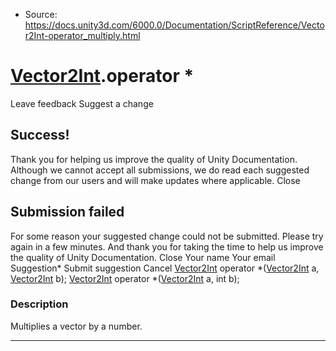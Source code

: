 * Source: https://docs.unity3d.com/6000.0/Documentation/ScriptReference/Vector2Int-operator_multiply.html

#  [Vector2Int](https://docs.unity3d.com/6000.0/Documentation/ScriptReference/Vector2Int.html).operator *
Leave feedback
Suggest a change
## Success!
Thank you for helping us improve the quality of Unity Documentation. Although we cannot accept all submissions, we do read each suggested change from our users and will make updates where applicable.
Close
## Submission failed
For some reason your suggested change could not be submitted. Please <a>try again</a> in a few minutes. And thank you for taking the time to help us improve the quality of Unity Documentation.
Close
Your name Your email Suggestion* Submit suggestion
Cancel
[Vector2Int](https://docs.unity3d.com/6000.0/Documentation/ScriptReference/Vector2Int.html) operator *([Vector2Int](https://docs.unity3d.com/6000.0/Documentation/ScriptReference/Vector2Int.html) a, [Vector2Int](https://docs.unity3d.com/6000.0/Documentation/ScriptReference/Vector2Int.html) b); 
[Vector2Int](https://docs.unity3d.com/6000.0/Documentation/ScriptReference/Vector2Int.html) operator *([Vector2Int](https://docs.unity3d.com/6000.0/Documentation/ScriptReference/Vector2Int.html) a, int b); 
### Description
Multiplies a vector by a number.
* * *

